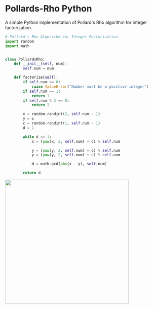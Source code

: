 # Pollards-Rho Python
A simple Python implementation of Pollard's Rho algorithm for integer factorization.

```python
# Pollard's Rho Algorithm for Integer Factorization
import random
import math


class PollardsRho:
    def __init__(self, num):
        self.num = num

    def factorize(self):
        if self.num <= 0:
            raise ValueError("Number must be a positive integer")
        if self.num == 1:
            return 1
        if self.num % 2 == 0:
            return 2

        x = random.randint(2, self.num - 1)
        y = x
        c = random.randint(1, self.num - 1)
        d = 1

        while d == 1:
            x = (pow(x, 2, self.num) + c) % self.num

            y = (pow(y, 2, self.num) + c) % self.num
            y = (pow(y, 2, self.num) + c) % self.num

            d = math.gcd(abs(x - y), self.num)

        return d
```

<img src="https://upload.wikimedia.org/wikipedia/commons/2/2c/Rho-example-animated.gif" width="400">
